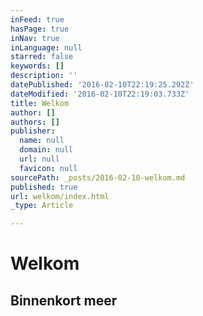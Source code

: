 ```yaml
---
inFeed: true
hasPage: true
inNav: true
inLanguage: null
starred: false
keywords: []
description: ''
datePublished: '2016-02-10T22:19:25.292Z'
dateModified: '2016-02-10T22:19:03.733Z'
title: Welkom
author: []
authors: []
publisher:
  name: null
  domain: null
  url: null
  favicon: null
sourcePath: _posts/2016-02-10-welkom.md
published: true
url: welkom/index.html
_type: Article

---
```

# Welkom

## Binnenkort meer